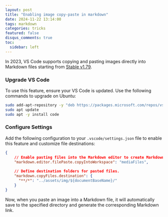 ```yaml
---
layout: post
title: "Enabling image copy-paste in markdown"
date: 2024-11-22 13:14:00
tags: markdown
categories: tricks
featured: false
disqus_comments: true
toc:
  sidebar: left
---
```


In 2023, VS Code supports copying and pasting images directly into Markdown files starting from [Stable v1.79](https://code.visualstudio.com/updates/v1_79#_copy-external-media-files-into-workspace-on-drop-or-paste-for-markdown).

### Upgrade VS Code  

To use this feature, ensure your VS Code is updated. Use the following commands to upgrade on Ubuntu:  

```bash
sudo add-apt-repository -y "deb https://packages.microsoft.com/repos/vscode stable main"
sudo apt update
sudo apt -y install code
```

### Configure Settings

Add the following configuration to your `.vscode/settings.json` file to enable this feature and customize file destinations:

```json
{
    // Enable pasting files into the Markdown editor to create Markdown links.
    "markdown.editor.filePaste.copyIntoWorkspace": "mediaFiles",
    
    // Define destination folders for pasted files.
    "markdown.copyFiles.destination": {
      "**/*": "../assets/img/${documentBaseName}/"
    }
}
```

Now, when you paste an image into a Markdown file, it will automatically save to the specified directory and generate the corresponding Markdown link.
